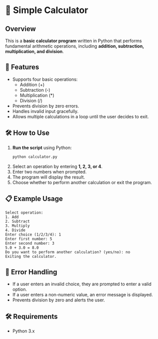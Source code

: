 # 📌 Simple Calculator

## Overview
This is a **basic calculator program** written in Python that performs fundamental arithmetic operations, including **addition, subtraction, multiplication, and division**.

## 🚀 Features
- Supports four basic operations:
  - Addition (+)
  - Subtraction (-)
  - Multiplication (*)
  - Division (/)
- Prevents division by zero errors.
- Handles invalid input gracefully.
- Allows multiple calculations in a loop until the user decides to exit.

## 🛠️ How to Use
1. **Run the script** using Python:
   ```bash
   python calculator.py
   ```
2. Select an operation by entering **1, 2, 3, or 4**.
3. Enter two numbers when prompted.
4. The program will display the result.
5. Choose whether to perform another calculation or exit the program.

## 📋 Example Usage
```
Select operation:
1. Add
2. Subtract
3. Multiply
4. Divide
Enter choice (1/2/3/4): 1
Enter first number: 5
Enter second number: 3
5.0 + 3.0 = 8.0
Do you want to perform another calculation? (yes/no): no
Exiting the calculator.
```

## 📌 Error Handling
- If a user enters an invalid choice, they are prompted to enter a valid option.
- If a user enters a non-numeric value, an error message is displayed.
- Prevents division by zero and alerts the user.

## 🛠️ Requirements
- Python 3.x


